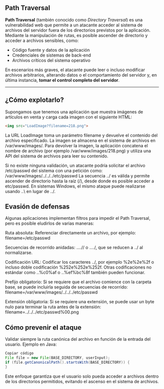 ## Path Traversal

**Path Traversal** (también conocido como *Directory Traversal*) es una vulnerabilidad web que permite a un atacante acceder al sistema de archivos del servidor fuera de los directorios previstos por la aplicación.  
Mediante la manipulación de rutas, es posible ascender de directorio y acceder a archivos sensibles, como:

- Código fuente y datos de la aplicación  
- Credenciales de sistemas de back-end  
- Archivos críticos del sistema operativo  

En escenarios más graves, el atacante puede leer o incluso modificar archivos arbitrarios, alterando datos o el comportamiento del servidor y, en última instancia, **tomar el control completo del servidor**.

---

## ¿Cómo explotarlo?

Supongamos que tenemos una aplicación que muestra imágenes de artículos en venta y carga cada imagen con el siguiente HTML:

```html
<img src="LoadImage?filename=218.png">
```
La URL LoadImage toma un parámetro filename y devuelve el contenido del archivo especificado.
La imagen se almacena en el sistema de archivos en /var/www/images/. Para devolver la imagen, la aplicación concatena el nombre de archivo (por ejemplo /var/www/images/218.png) y utiliza una API del sistema de archivos para leer su contenido.

Si no existe ninguna validación, un atacante podría solicitar el archivo /etc/passwd del sistema con una petición como:
/var/www/images/../../../etc/passwd
La secuencia ../ es válida y permite ascender de directorio hasta la raíz (/), desde donde es posible acceder a etc/passwd.
En sistemas Windows, el mismo ataque puede realizarse usando ..\ en lugar de ../.

## Evasión de defensas
Algunas aplicaciones implementan filtros para impedir el Path Traversal, pero es posible eludirlos de varias maneras:

Ruta absoluta: Referenciar directamente un archivo, por ejemplo:
filename=/etc/passwd

Secuencias de recorrido anidadas: ....// o ....\/, que se reducen a ../ al normalizarse.

Codificación URL: Codificar los caracteres ../, por ejemplo %2e%2e%2f o incluso doble codificación %252e%252e%252f. Otras codificaciones no estándar como ..%c0%af o ..%ef%bc%8f también pueden funcionar.

Prefijo obligatorio: Si se requiere que el archivo comience con la carpeta base, se puede incluirla seguida de secuencias de recorrido:
filename=/var/www/images/../../../etc/passwd

Extensión obligatoria: Si se requiere una extensión, se puede usar un byte nulo para terminar la ruta antes de la extensión:
filename=../../../etc/passwd%00.png

## Cómo prevenir el ataque
Validar siempre la ruta canónica del archivo en función de la entrada del usuario.
Ejemplo en Java:

```java
Copiar código
File file = new File(BASE_DIRECTORY, userInput);
if (file.getCanonicalPath().startsWith(BASE_DIRECTORY)) {
}
```
Este enfoque garantiza que el usuario solo pueda acceder a archivos dentro de los directorios permitidos, evitando el ascenso en el sistema de archivos.

